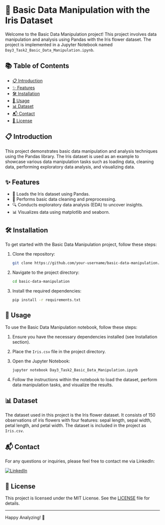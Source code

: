 # 🌸 Basic Data Manipulation with the Iris Dataset

Welcome to the Basic Data Manipulation project! This project involves data manipulation and analysis using Pandas with the Iris flower dataset. The project is implemented in a Jupyter Notebook named `Day3_Task2_Basic_Data_Manipulation.ipynb`.

## 📚 Table of Contents
- [📋 Introduction](#introduction)
- [✨ Features](#features)
- [🛠️ Installation](#installation)
- [🚀 Usage](#usage)
- [📊 Dataset](#dataset)
- [📬 Contact](#contact)
- [📜 License](#license)

## 📋 Introduction
This project demonstrates basic data manipulation and analysis techniques using the Pandas library. The Iris dataset is used as an example to showcase various data manipulation tasks such as loading data, cleaning data, performing exploratory data analysis, and visualizing data.

## ✨ Features
- 📂 Loads the Iris dataset using Pandas.
- 🧹 Performs basic data cleaning and preprocessing.
- 🔍 Conducts exploratory data analysis (EDA) to uncover insights.
- 📊 Visualizes data using matplotlib and seaborn.

## 🛠️ Installation
To get started with the Basic Data Manipulation project, follow these steps:

1. Clone the repository:
    ```sh
    git clone https://github.com/your-username/basic-data-manipulation.git
    ```

2. Navigate to the project directory:
    ```sh
    cd basic-data-manipulation
    ```

3. Install the required dependencies:
    ```sh
    pip install -r requirements.txt
    ```

## 🚀 Usage
To use the Basic Data Manipulation notebook, follow these steps:

1. Ensure you have the necessary dependencies installed (see Installation section).

2. Place the `Iris.csv` file in the project directory.

3. Open the Jupyter Notebook:
    ```sh
    jupyter notebook Day3_Task2_Basic_Data_Manipulation.ipynb
    ```

4. Follow the instructions within the notebook to load the dataset, perform data manipulation tasks, and visualize the results.

## 📊 Dataset
The dataset used in this project is the Iris flower dataset. It consists of 150 observations of iris flowers with four features: sepal length, sepal width, petal length, and petal width. The dataset is included in the project as `Iris.csv`.

## 📬 Contact
For any questions or inquiries, please feel free to contact me via LinkedIn:

[![LinkedIn](https://img.shields.io/badge/LinkedIn-0077B5?style=flat-square&logo=linkedin&logoColor=white)](https://www.linkedin.com/in/syed-muqtasid-ali-91a0a623a/)

## 📜 License
This project is licensed under the MIT License. See the [LICENSE](LICENSE) file for details.

---

Happy Analyzing! 🎉
